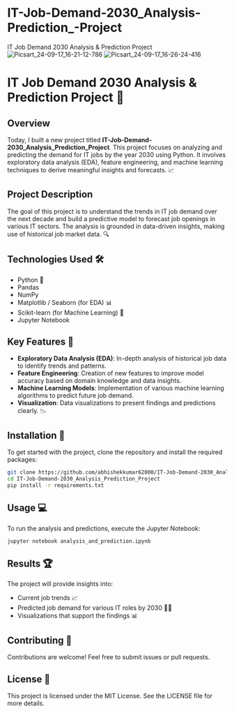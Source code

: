 # IT-Job-Demand-2030_Analysis-Prediction_-Project
IT Job Demand 2030 Analysis &amp; Prediction Project
![Picsart_24-09-17_16-21-12-786](https://github.com/user-attachments/assets/c94fc321-cfd4-4fb3-b395-b840e508a4c9)
![Picsart_24-09-17_16-26-24-416](https://github.com/user-attachments/assets/ed569fab-67bd-4345-bc32-5021954ba4bd)



# IT Job Demand 2030 Analysis & Prediction Project 🚀

## Overview

Today, I built a new project titled **IT-Job-Demand-2030_Analysis_Prediction_Project**. This project focuses on analyzing and predicting the demand for IT jobs by the year 2030 using Python. It involves exploratory data analysis (EDA), feature engineering, and machine learning techniques to derive meaningful insights and forecasts. 📈

## Project Description

The goal of this project is to understand the trends in IT job demand over the next decade and build a predictive model to forecast job openings in various IT sectors. The analysis is grounded in data-driven insights, making use of historical job market data. 🔍

## Technologies Used 🛠️

- Python 🐍
- Pandas
- NumPy
- Matplotlib / Seaborn (for EDA) 📊
- Scikit-learn (for Machine Learning) 🤖
- Jupyter Notebook

## Key Features 🌟

- **Exploratory Data Analysis (EDA)**: In-depth analysis of historical job data to identify trends and patterns.
- **Feature Engineering**: Creation of new features to improve model accuracy based on domain knowledge and data insights.
- **Machine Learning Models**: Implementation of various machine learning algorithms to predict future job demand.
- **Visualization**: Data visualizations to present findings and predictions clearly. 📉

## Installation 🔧

To get started with the project, clone the repository and install the required packages:

```bash
git clone https://github.com/abhishekkumar62000/IT-Job-Demand-2030_Analysis_Prediction_Project.git
cd IT-Job-Demand-2030_Analysis_Prediction_Project
pip install -r requirements.txt
```

## Usage 💻

To run the analysis and predictions, execute the Jupyter Notebook:

```bash
jupyter notebook analysis_and_prediction.ipynb
```

## Results 🏆

The project will provide insights into:

- Current job trends 📈
- Predicted job demand for various IT roles by 2030 🧑‍💻
- Visualizations that support the findings 📊

## Contributing 🤝

Contributions are welcome! Feel free to submit issues or pull requests. 

## License 📝

This project is licensed under the MIT License. See the LICENSE file for more details.

